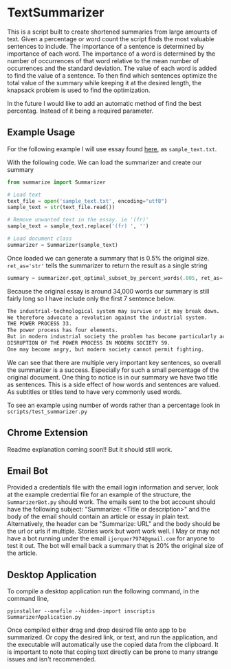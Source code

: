 # TextSummarizer
This is a script built to create shortened summaries from 
large amounts of text. Given a percentage or word count the
script finds the most valuable sentences to include. The 
importance of a sentence is determined by importance of 
each word. The importance of a word is determined by the 
number of occurrences of that word relative to the mean 
number of occurrences and the standard deviation. The value
of each word is added to find the value of a sentence. To
then find which sentences optimize the total value of the 
summary while keeping it at the desired length, the knapsack problem 
is used to find the optimization.

In the future I would like to add an automatic method of find the best percentag.
Instead of it being a required parameter.

## Example Usage
For the following example I will use essay found [here](http://editions-hache.com/essais/kaczynski/kaczynski2.html),
as `sample_text.txt`. 

With the following code. We can load the summarizer and create our summary
```python
from summarize import Summarizer 

# Load text
text_file = open('sample_text.txt', encoding="utf8")
sample_text = str(text_file.read())

# Remove unwanted text in the essay. ie '(fr)'
sample_text = sample_text.replace('(fr) ', '')

# Load document class
summarizer = Summarizer(sample_text)

```
Once loaded we can generate a summary that is 0.5% the original size. `ret_as='str'` tells the summarizer to return the
result as a single string
```python
summary = summarizer.get_optimal_subset_by_percent_words(.005, ret_as='str')
```
Because the original essay is around 34,000 words our summary is still fairly long so I have include only the first 7
sentence below.
```txt
The industrial-technological system may survive or it may break down.
We therefore advocate a revolution against the industrial system.
THE POWER PROCESS 33.
The power process has four elements.
But in modern industrial society the problem has become particularly acute.
DISRUPTION OF THE POWER PROCESS IN MODERN SOCIETY 59.
One may become angry, but modern society cannot permit fighting.
```
We can see that there are multiple very important key 
sentences, so overall the summarizer is a success. Especially for such a small percentage of the original document. 
One thing to notice is in our summary we have two title as sentences. This is a side effect of how words and sentences
are valued. As subtitles or titles tend to have very commonly used words.

To see an example using number of words rather than a percentage look in `scripts/test_summarizer.py`

## Chrome Extension
Readme explanation coming soon!! But it should still work.

## Email Bot
Provided a credentials file with the email login information and server, 
look at the example credential file for an example of the structure, 
the `SummarizerBot.py` should work. The emails sent to the bot account 
should have the following subject: "Summarize: \<Title or description\>"
and the body of the email should contain an article or essay in plain 
text. Alternatively, the header can be "Summarize: URL" and the body 
should be the url or urls if multiple. Stories work but wont work well. I May or may not have a 
bot running under the email `ijorquer7974@gmail.com` for anyone to test 
it out. The bot will email back a summary that is 20% the original size
of the article.

## Desktop Application
To compile a desktop application run the following 
command, in the command line,
```
pyinstaller --onefile --hidden-import inscriptis SummarizerApplication.py
```
Once compiled either drag and drop desired file onto app to be summarized. 
Or copy the desired link, or text, and run the application, and 
the executable will automatically use the copied data from 
the clipboard. It is important to note that coping text 
directly can be prone to many strange issues and isn't 
recommended.